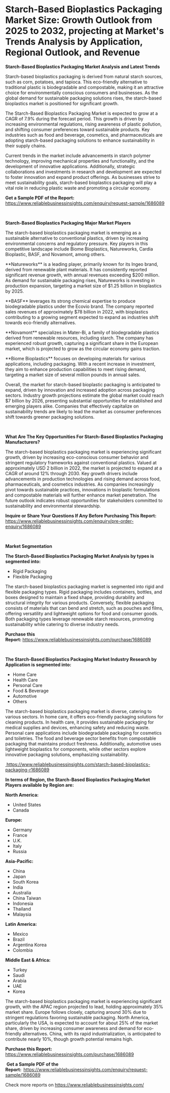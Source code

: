 <p><h1>Starch-Based Bioplastics Packaging Market Size: Growth Outlook from 2025 to 2032, projecting at Market's Trends Analysis by Application, Regional Outlook, and Revenue</h1></p><p><strong>Starch-Based Bioplastics Packaging Market Analysis and Latest Trends</strong></p>
<p><p>Starch-based bioplastics packaging is derived from natural starch sources, such as corn, potatoes, and tapioca. This eco-friendly alternative to traditional plastic is biodegradable and compostable, making it an attractive choice for environmentally conscious consumers and businesses. As the global demand for sustainable packaging solutions rises, the starch-based bioplastics market is positioned for significant growth.</p><p>The Starch-Based Bioplastics Packaging Market is expected to grow at a CAGR of 7.9% during the forecast period. This growth is driven by increasing environmental regulations, rising awareness of plastic pollution, and shifting consumer preferences toward sustainable products. Key industries such as food and beverage, cosmetics, and pharmaceuticals are adopting starch-based packaging solutions to enhance sustainability in their supply chains.</p><p>Current trends in the market include advancements in starch polymer technology, improving mechanical properties and functionality, and the development of innovative applications. Additionally, strategic collaborations and investments in research and development are expected to foster innovation and expand product offerings. As businesses strive to meet sustainability goals, starch-based bioplastics packaging will play a vital role in reducing plastic waste and promoting a circular economy.</p></p>
<p><strong>Get a Sample PDF of the Report:&nbsp;</strong> <a href="https://www.reliablebusinessinsights.com/enquiry/request-sample/1686089?utm_campaign=2298&utm_medium=2&utm_source=Github&utm_content=ia&utm_term=24032025&utm_id=starch-based-bioplastics-packaging">https://www.reliablebusinessinsights.com/enquiry/request-sample/1686089</a></p>
<p>&nbsp;</p>
<p><strong>Starch-Based Bioplastics Packaging Major Market Players</strong></p>
<p><p>The starch-based bioplastics packaging market is emerging as a sustainable alternative to conventional plastics, driven by increasing environmental concerns and regulatory pressure. Key players in this competitive landscape include Biome Bioplastics, Natureworks, Cardia Bioplastic, BASF, and Novamont, among others.</p><p>**Natureworks** is a leading player, primarily known for its Ingeo brand, derived from renewable plant materials. It has consistently reported significant revenue growth, with annual revenues exceeding $200 million. As demand for sustainable packaging rises, Natureworks is investing in production expansion, targeting a market size of $1.25 billion in bioplastics by 2025.</p><p>**BASF** leverages its strong chemical expertise to produce biodegradable plastics under the Ecovio brand. The company reported sales revenues of approximately $78 billion in 2022, with bioplastics contributing to a growing segment expected to expand as industries shift towards eco-friendly alternatives.</p><p>**Novamont** specializes in Mater-Bi, a family of biodegradable plastics derived from renewable resources, including starch. The company has experienced robust growth, capturing a significant share in the European market, which is projected to grow as the circular economy gains traction.</p><p>**Biome Bioplastics** focuses on developing materials for various applications, including packaging. With a recent increase in investment, they aim to enhance production capabilities to meet rising demand, targeting a market size of several million pounds in annual sales.</p><p>Overall, the market for starch-based bioplastic packaging is anticipated to expand, driven by innovation and increased adoption across packaging sectors. Industry growth projections estimate the global market could reach $7 billion by 2026, presenting substantial opportunities for established and emerging players alike. Companies that effectively capitalize on sustainability trends are likely to lead the market as consumer preferences shift towards greener packaging solutions.</p></p>
<p>&nbsp;</p>
<p><strong>What Are The Key Opportunities For Starch-Based Bioplastics Packaging Manufacturers?</strong></p>
<p><p>The starch-based bioplastics packaging market is experiencing significant growth, driven by increasing eco-conscious consumer behavior and stringent regulatory frameworks against conventional plastics. Valued at approximately USD 2 billion in 2022, the market is projected to expand at a CAGR of around 12% through 2030. Key growth drivers include advancements in production technologies and rising demand across food, pharmaceuticals, and cosmetics industries. As companies increasingly pivot towards sustainable practices, innovations in bioplastic formulations and compostable materials will further enhance market penetration. The future outlook indicates robust opportunities for stakeholders committed to sustainability and environmental stewardship.</p></p>
<p><strong>Inquire or Share Your Questions If Any Before Purchasing This Report:</strong> <a href="https://www.reliablebusinessinsights.com/enquiry/pre-order-enquiry/1686089?utm_campaign=2298&utm_medium=2&utm_source=Github&utm_content=ia&utm_term=24032025&utm_id=starch-based-bioplastics-packaging">https://www.reliablebusinessinsights.com/enquiry/pre-order-enquiry/1686089</a></p>
<p>&nbsp;</p>
<p><strong>Market Segmentation</strong></p>
<p><strong>The Starch-Based Bioplastics Packaging Market Analysis by types is segmented into:</strong></p>
<p><ul><li>Rigid Packaging</li><li>Flexible Packaging</li></ul></p>
<p><p>The starch-based bioplastics packaging market is segmented into rigid and flexible packaging types. Rigid packaging includes containers, bottles, and boxes designed to maintain a fixed shape, providing durability and structural integrity for various products. Conversely, flexible packaging consists of materials that can bend and stretch, such as pouches and films, offering versatility and lightweight options for food and consumer goods. Both packaging types leverage renewable starch resources, promoting sustainability while catering to diverse industry needs.</p></p>
<p><strong>Purchase this Report:&nbsp;</strong><a href="https://www.reliablebusinessinsights.com/purchase/1686089?utm_campaign=2298&utm_medium=2&utm_source=Github&utm_content=ia&utm_term=24032025&utm_id=starch-based-bioplastics-packaging">https://www.reliablebusinessinsights.com/purchase/1686089</a></p>
<p>&nbsp;</p>
<p><strong>The Starch-Based Bioplastics Packaging Market Industry Research by Application is segmented into:</strong></p>
<p><ul><li>Home Care</li><li>Health Care</li><li>Personal Care</li><li>Food & Beverage</li><li>Automotive</li><li>Others</li></ul></p>
<p><p>The starch-based bioplastics packaging market is diverse, catering to various sectors. In home care, it offers eco-friendly packaging solutions for cleaning products. In health care, it provides sustainable packaging for medical supplies and devices, enhancing safety and reducing waste. Personal care applications include biodegradable packaging for cosmetics and toiletries. The food and beverage sector benefits from compostable packaging that maintains product freshness. Additionally, automotive uses lightweight bioplastics for components, while other sectors explore innovative packaging solutions, emphasizing sustainability.</p></p>
<p><a href="https://www.reliablebusinessinsights.com/starch-based-bioplastics-packaging-r1686089?utm_campaign=2298&utm_medium=2&utm_source=Github&utm_content=ia&utm_term=24032025&utm_id=starch-based-bioplastics-packaging">&nbsp;https://www.reliablebusinessinsights.com/starch-based-bioplastics-packaging-r1686089</a></p>
<p><strong>In terms of Region, the Starch-Based Bioplastics Packaging Market Players available by Region are:</strong></p>
<p>
    <p> <strong> North America: </strong>
        <ul>
            <li>United States</li>
            <li>Canada</li>
        </ul>
        </p> 
    <p> <strong> Europe: </strong>
        <ul>
            <li>Germany</li>
            <li>France</li>
            <li>U.K.</li>
            <li>Italy</li>
            <li>Russia</li>
        </ul>
        </p> 
    <p> <strong> Asia-Pacific: </strong>
        <ul>
            <li>China</li>
            <li>Japan</li>
            <li>South Korea</li>
            <li>India</li>
            <li>Australia</li>
            <li>China Taiwan</li>
            <li>Indonesia</li>
            <li>Thailand</li>
            <li>Malaysia</li>
        </ul>
        </p> 
    <p> <strong> Latin America: </strong>
        <ul>
            <li>Mexico</li>
            <li>Brazil</li>
            <li>Argentina Korea</li>
            <li>Colombia</li>
        </ul>
        </p> 
    <p> <strong> Middle East & Africa: </strong>
        <ul>
            <li>Turkey</li>
            <li>Saudi</li>
            <li>Arabia</li>
            <li>UAE</li>
            <li>Korea</li>
        </ul>
    </p>
    </p>
<p><p>The starch-based bioplastics packaging market is experiencing significant growth, with the APAC region projected to lead, holding approximately 35% market share. Europe follows closely, capturing around 30% due to stringent regulations favoring sustainable packaging. North America, particularly the USA, is expected to account for about 25% of the market share, driven by increasing consumer awareness and demand for eco-friendly alternatives. China, with its rapid industrialization, is anticipated to contribute nearly 10%, though growth potential remains high.</p></p>
<p><strong>Purchase this Report: </strong><a href="https://www.reliablebusinessinsights.com/purchase/1686089?utm_campaign=2298&utm_medium=2&utm_source=Github&utm_content=ia&utm_term=24032025&utm_id=starch-based-bioplastics-packaging">https://www.reliablebusinessinsights.com/purchase/1686089</a></p>
<p>&nbsp;<strong>Get a Sample PDF of the Report:&nbsp;&nbsp;</strong><a href="https://www.reliablebusinessinsights.com/enquiry/request-sample/1686089?utm_campaign=2298&utm_medium=2&utm_source=Github&utm_content=ia&utm_term=24032025&utm_id=starch-based-bioplastics-packaging">https://www.reliablebusinessinsights.com/enquiry/request-sample/1686089</a></p>
<p><strong></strong></p>
<p>Check more reports on <a href="https://www.reliablebusinessinsights.com/?utm_campaign=2298&utm_medium=2&utm_source=Github&utm_content=ia&utm_term=24032025&utm_id=starch-based-bioplastics-packaging">https://www.reliablebusinessinsights.com/</a></p>